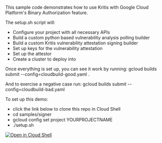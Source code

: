 This sample code demonstrates how to use Kritis with Google Cloud Platform's
Binary Authorization feature.

The setup.sh script will:
- Configure your project with all necessary APIs
- Build a custom python based vulnerability analysis polling builder
- Build a custom Kritis vulnerability attestation signing builder
- Set up keys for the vulnerability attestation
- Set up the attestor
- Create a cluster to deploy into

Once everything is set up, you can see it work by running:
gcloud builds submit --config=cloudbuild-good.yaml .

And to exercise a negative case run:
gcloud builds submit --config=cloudbuild-bad.yaml

To set up this demo:
- click the link below to clone this repo in Cloud Shell
- cd samples/signer
- gcloud config set project YOURPROJECTNAME
- ./setup.sh

[![Open in Cloud Shell](https://gstatic.com/cloudssh/images/open-btn.svg)](https://ssh.cloud.google.com/cloudshell/editor?cloudshell_git_repo=https%3A%2F%2Fgithub.com%2Fgrafeas%2Fkritis.git&cloudshell_git_branch=signer-cli)

